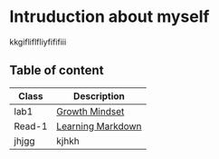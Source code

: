 # Intruduction about myself
kkgifliflfliyfififiii

## Table of content 

| Class | Description       |
| ----------- | ----------- |
| lab1        | [Growth Mindset](lab1.md) |
| Read-1      | [Learning Markdown](Read1.md)|
| jhjgg       | kjhkh |


